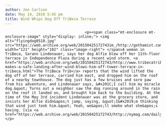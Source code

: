 ```yaml
---
author: Jen Carlson
date: May 14, 2010 5:45 pm
title: Wind Whips Dog Off TriBeca Terrace
---
```


	
										<p><span class="mt-enclosure mt-enclosure-image" style="display: inline;"> <img alt="flyingdog0510.jpg" src="https://web.archive.org/web/20150425172743im_/http://gothamist.com/attachments/arts_jen/flyingdog0510.jpg" width="121" height="102" class="image-right"> </span>A woman in TriBeca, Sarann Lindenauer, says her dog Alfie blew off her 11th-floor terrace in Independence Plaza during a recent wind storm. <a href="https://web.archive.org/web/20150425172743/http://www.tribecatrib.com/news/2010/may/607_dog-makes-a-safe-landing-after-wind-blows-him-off-tower-terrace-in-tribeca.html">The TriBeca Trib</a> reports that the wind lifted the dog off of her terrace, carried him east, and dropped him on the roof of a nearby townhouse. The dog just has a few bruises and sore paw from his adventure, and Lindenauer says, &#x201C;I call him my miracle dog.&quot; Turns out a neighbor saw the dog running around in the rain on the roof it landed on, and brought him back to the building. At the time of the May 3rd incident Lindenauer was at the grocery store, and insists her Alfie didn&apos;t jump, saying, &quot;I&#x2019;m thinking that wind just took him.&quot; Yeah, we&apos;ll smoke what she&apos;s having. [via <a href="https://web.archive.org/web/20150425172743/http://nymag.com/daily/intel/2010/05/dog_gets_blown_off_roof_lives.html">NYMag</a>]</p>					
										
									
				